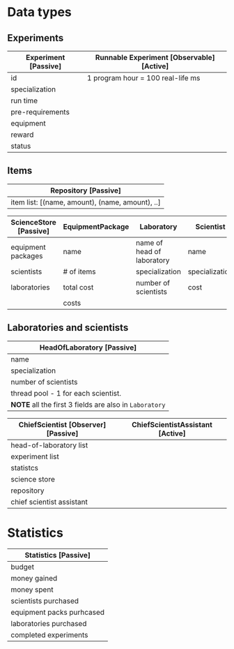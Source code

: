 # Data types

## Experiments

Experiment \[Passive\] | Runnable Experiment \[Observable\] \[Active\] |
---------------------- | --------------------------------------------- |
id                     | 1 program hour = 100 real-life ms             |
specialization         |                                               |
run time               |                                               |
pre-requirements       |                                               |
equipment              |                                               |
reward                 |
status                 |

## Items

Repository \[Passive\]                          |
----------------------                          |
item list: [(name, amount), (name, amount), ..] |


ScienceStore \[Passive\]    | EquipmentPackage | Laboratory                 | Scientist      |
------------------------    | ---------------- | ----------                 | ---------      |
equipment packages          | name             | name of head of laboratory | name           |
scientists                  | # of items       | specialization             | specialization |
laboratories                | total cost       | number of scientists       | cost           |
                            | costs            |                            |                |

## Laboratories and scientists

HeadOfLaboratory \[Passive\]                             |
----------------------------                             |
name                                                     |
specialization                                           |
number of scientists                                     |
thread pool - 1 for each scientist.                      |
**NOTE** all the first 3 fields are also in `Laboratory` |


ChiefScientist \[Observer\] \[Passive\] | ChiefScientistAssistant \[Active\] |
--------------------------------------- | ---------------------------------- |
head-of-laboratory list                 |                                    |
experiment list                         |                                    |
statistcs                               |                                    |
science store                           |                                    |
repository                              |                                    |
chief scientist assistant               |                                    |


# Statistics

Statistics \[Passive\]    |
----------------------    |
budget                    |
money gained              |
money spent               |
scientists purchased      |
equipment packs purhcased |
laboratories purchased    |
completed experiments     |
